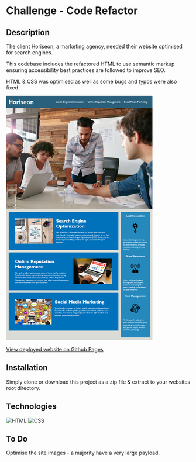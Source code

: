 # Challenge - Code Refactor

## Description

The client Horiseon, a marketing agency, needed their website optimised for search engines. 

This codebase includes the refactored HTML to use semantic markup ensuring accessibility best practices are followed to improve SEO. 

HTML & CSS was optimised as well as some bugs and typos were also fixed. 

![Screenshot of website](./assets/images/01-html-css-git-challenge-demo.png)

[View deployed website on Github Pages](https://gurdeep-ninja.github.io/04-code-refactor-lesson-challenge/)

## Installation

Simply clone or download this project as a zip file & extract to your websites root directory.

## Technologies
![HTML](https://img.shields.io/badge/html-50%25-red) ![CSS](https://img.shields.io/badge/css-50%25-blue)

## To Do
Optimise the site images - a majority have a very large payload.